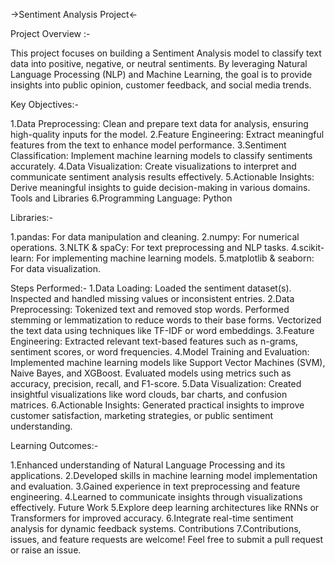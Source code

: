->Sentiment Analysis Project<-

Project Overview :-

This project focuses on building a Sentiment Analysis model to classify text data into positive, negative, or neutral sentiments. By leveraging Natural Language Processing (NLP) and Machine Learning, the goal is to provide insights into public opinion, customer feedback, and social media trends.

Key Objectives:-

1.Data Preprocessing: Clean and prepare text data for analysis, ensuring high-quality inputs for the model.
2.Feature Engineering: Extract meaningful features from the text to enhance model performance.
3.Sentiment Classification: Implement machine learning models to classify sentiments accurately.
4.Data Visualization: Create visualizations to interpret and communicate sentiment analysis results effectively.
5.Actionable Insights: Derive meaningful insights to guide decision-making in various domains.
Tools and Libraries
6.Programming Language: Python

Libraries:-

1.pandas: For data manipulation and cleaning.
2.numpy: For numerical operations.
3.NLTK & spaCy: For text preprocessing and NLP tasks.
4.scikit-learn: For implementing machine learning models.
5.matplotlib & seaborn: For data visualization.

Steps Performed:-
1.Data Loading:
Loaded the sentiment dataset(s).
Inspected and handled missing values or inconsistent entries.
2.Data Preprocessing:
Tokenized text and removed stop words.
Performed stemming or lemmatization to reduce words to their base forms.
Vectorized the text data using techniques like TF-IDF or word embeddings.
3.Feature Engineering:
Extracted relevant text-based features such as n-grams, sentiment scores, or word frequencies.
4.Model Training and Evaluation:
Implemented machine learning models like Support Vector Machines (SVM), Naive Bayes, and XGBoost.
Evaluated models using metrics such as accuracy, precision, recall, and F1-score.
5.Data Visualization:
Created insightful visualizations like word clouds, bar charts, and confusion matrices.
6.Actionable Insights:
Generated practical insights to improve customer satisfaction, marketing strategies, or public sentiment understanding.

Learning Outcomes:-

1.Enhanced understanding of Natural Language Processing and its applications.
2.Developed skills in machine learning model implementation and evaluation.
3.Gained experience in text preprocessing and feature engineering.
4.Learned to communicate insights through visualizations effectively.
Future Work
5.Explore deep learning architectures like RNNs or Transformers for improved accuracy.
6.Integrate real-time sentiment analysis for dynamic feedback systems.
Contributions
7.Contributions, issues, and feature requests are welcome! Feel free to submit a pull request or raise an issue.
